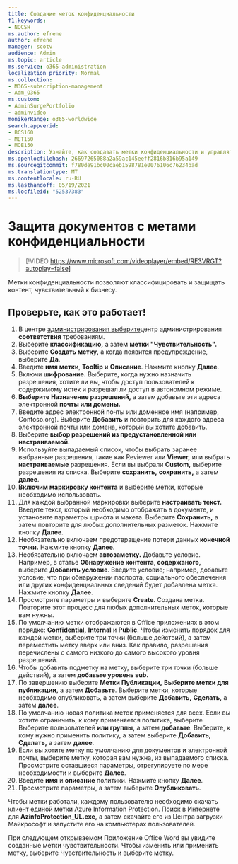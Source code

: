 ```yaml
---
title: Создание меток конфиденциальности
f1.keywords:
- NOCSH
ms.author: efrene
author: efrene
manager: scotv
audience: Admin
ms.topic: article
ms.service: o365-administration
localization_priority: Normal
ms.collection:
- M365-subscription-management
- Adm_O365
ms.custom:
- AdminSurgePortfolio
- adminvideo
monikerRange: o365-worldwide
search.appverid:
- BCS160
- MET150
- MOE150
description: Узнайте, как создавать метки конфиденциальности и управлять ими.
ms.openlocfilehash: 26697265088a2a59ac145eeff2816b816b95a149
ms.sourcegitcommit: f780de91bc00caeb1598781e0076106c76234bad
ms.translationtype: MT
ms.contentlocale: ru-RU
ms.lasthandoff: 05/19/2021
ms.locfileid: "52537383"
---
```

# <a name="protect-documents-with-sensitivity-labels"></a>Защита документов с метами конфиденциальности

> [!VIDEO https://www.microsoft.com/videoplayer/embed/RE3VRGT?autoplay=false]

Метки конфиденциальности позволяют классифицировать и защищать контент, чувствительный к бизнесу.

## <a name="try-it"></a>Проверьте, как это работает!

1. В центре [администрирования выберите](https://admin.microsoft.com)центр администрирования **соответствия** требованиям.
1. Выберите **классификацию,** а затем **метки "Чувствительность".**
1. Выберите **Создать метку,** а когда появится предупреждение, выберите **Да**.
1. Введите **имя метки**, **Tooltip** и **Описание**. Нажмите кнопку **Далее**.
1. Включи **шифрование.** Выберите, когда нужно назначить разрешения, хотите ли вы, чтобы доступ пользователей к содержимому истек и разрешал ли доступ в автономном режиме.
1. **Выберите Назначение разрешений,** а затем добавьте эти адреса электронной **почты или домены.**
1. Введите адрес электронной почты или доменное имя (например, Contoso.org).  Выберите **Добавить** и повторить для каждого адреса электронной почты или домена, который вы хотите добавить.
1. Выберите **выбор разрешений из предустановленной или настраиваемой.**
1. Используйте выпадаемый список, чтобы выбрать заранее выбранные разрешения, такие как Reviewer или **Viewer,** или выбрать  **настраиваемые** разрешения. Если вы выбрали **Custom,** выберите разрешения из списка. Выберите **сохранить,** **сохранить,** а затем **далее**.
1. **Включим маркировку контента** и выберите метки, которые необходимо использовать.
1. Для каждой выбранной маркировки выберите **настраивать текст.** Введите текст, который необходимо отображать в документе, и установите параметры шрифта и макета. Выберите **Сохранить,** а затем повторите для любых дополнительных разметок. Нажмите кнопку **Далее**.
1. Необязательно включаем предотвращение потери данных **конечной точки.** Нажмите кнопку **Далее**.
1. Необязательно включаем **автозаметку.** Добавьте условие. Например, в статье **Обнаружение контента, содержаного,** выберите **Добавить условие**. Введите условие; например, добавьте условие, что при обнаружении паспорта, социального обеспечения или других конфиденциальных сведений будет добавлена метка. Нажмите кнопку **Далее**.
1. Просмотрите параметры и выберите **Create**. Создана метка. Повторите этот процесс для любых дополнительных меток, которые вам нужны.
1. По умолчанию метки отображаются в Office приложениях в этом порядке: **Confidential,** **Internal** и **Public**. Чтобы изменить порядок для каждой метки, выберите три точки (больше действий), а затем переместить метку вверх или вниз. Как правило, разрешения перечислены с самого низкого до самого высокого уровня разрешений.
1. Чтобы добавить подметку на метку, выберите три точки (больше действий), а затем **добавьте уровень sub.**
1. По завершению выберите **Метки Публикации,** **Выберите метки для публикации,** а затем **Добавьте**. Выберите метки, которые необходимо опубликовать, а затем выберите **Добавить,** **Сделать,** а затем **далее**.
1. По умолчанию новая политика меток применяется для всех. Если вы хотите ограничить, к кому применяется политика, выберите Выберите пользователей **или группы,** а затем **добавьте**. Выберите, к кому нужно применить политику, а затем выберите **Добавить,** **Сделать,** а затем **далее**.
1. Если вы хотите метку по умолчанию для документов и электронной почты, выберите метку, которая вам нужна, из выпадаемого списка. Просмотрите оставшиеся параметры, отрегулируете по мере необходимости и выберите **Далее**.
1. Введите **имя** и **описание** политики. Нажмите кнопку **Далее**.
1. Просмотрите параметры, а затем выберите **Опубликовать**.

Чтобы метки работали, каждому пользователю необходимо скачать клиент единой метки Azure Information Protection. Поиск в Интернете для **AzinfoProtection_UL.exe,** а затем скачайте его из Центра загрузки Майкрософт и запустите его на компьютерах пользователей.

При следующем открываемом Приложение Office Word вы увидите созданные метки чувствительности. Чтобы изменить или применить метку, выберите Чувствительность и выберите метку.

